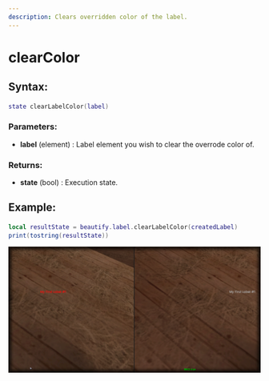 ```yaml
---
description: Clears overridden color of the label.
---
```


# clearColor

## **Syntax:**

```lua
state clearLabelColor(label)
```

### **Parameters:**

* **label** \(element\) : Label element you wish to clear the overrode color of.

### **Returns:**

* **state** \(bool\) : Execution state.

## **Example:**

```lua
local resultState = beautify.label.clearLabelColor(createdLabel)
print(tostring(resultState))
```

![](../../.gitbook/assets/clearlabelcolor.png)

